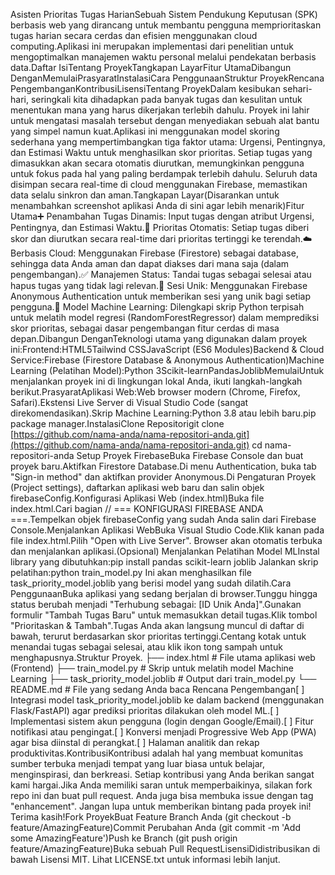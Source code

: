 Asisten Prioritas Tugas HarianSebuah Sistem Pendukung Keputusan (SPK) berbasis web yang dirancang untuk membantu pengguna memprioritaskan tugas harian secara cerdas dan efisien menggunakan cloud computing.Aplikasi ini merupakan implementasi dari penelitian untuk mengoptimalkan manajemen waktu personal melalui pendekatan berbasis data.Daftar IsiTentang ProyekTangkapan LayarFitur UtamaDibangun DenganMemulaiPrasyaratInstalasiCara PenggunaanStruktur ProyekRencana PengembanganKontribusiLisensiTentang ProyekDalam kesibukan sehari-hari, seringkali kita dihadapkan pada banyak tugas dan kesulitan untuk menentukan mana yang harus dikerjakan terlebih dahulu. Proyek ini lahir untuk mengatasi masalah tersebut dengan menyediakan sebuah alat bantu yang simpel namun kuat.Aplikasi ini menggunakan model skoring sederhana yang mempertimbangkan tiga faktor utama: Urgensi, Pentingnya, dan Estimasi Waktu untuk menghasilkan skor prioritas. Setiap tugas yang dimasukkan akan secara otomatis diurutkan, memungkinkan pengguna untuk fokus pada hal yang paling berdampak terlebih dahulu. Seluruh data disimpan secara real-time di cloud menggunakan Firebase, memastikan data selalu sinkron dan aman.Tangkapan Layar(Disarankan untuk menambahkan screenshot aplikasi Anda di sini agar lebih menarik)Fitur Utama➕ Penambahan Tugas Dinamis: Input tugas dengan atribut Urgensi, Pentingnya, dan Estimasi Waktu.🧠 Prioritas Otomatis: Setiap tugas diberi skor dan diurutkan secara real-time dari prioritas tertinggi ke terendah.☁️ Berbasis Cloud: Menggunakan Firebase (Firestore) sebagai database, sehingga data Anda aman dan dapat diakses dari mana saja (dalam pengembangan).✅ Manajemen Status: Tandai tugas sebagai selesai atau hapus tugas yang tidak lagi relevan.🔐 Sesi Unik: Menggunakan Firebase Anonymous Authentication untuk memberikan sesi yang unik bagi setiap pengguna.🤖 Model Machine Learning: Dilengkapi skrip Python terpisah untuk melatih model regresi (RandomForestRegressor) dalam memprediksi skor prioritas, sebagai dasar pengembangan fitur cerdas di masa depan.Dibangun DenganTeknologi utama yang digunakan dalam proyek ini:Frontend:HTML5Tailwind CSSJavaScript (ES6 Modules)Backend & Cloud Service:Firebase (Firestore Database & Anonymous Authentication)Machine Learning (Pelatihan Model):Python 3Scikit-learnPandasJoblibMemulaiUntuk menjalankan proyek ini di lingkungan lokal Anda, ikuti langkah-langkah berikut.PrasyaratAplikasi Web:Web browser modern (Chrome, Firefox, Safari).Ekstensi Live Server di Visual Studio Code (sangat direkomendasikan).Skrip Machine Learning:Python 3.8 atau lebih baru.pip package manager.InstalasiClone Repositorigit clone [https://github.com/nama-anda/nama-repositori-anda.git](https://github.com/nama-anda/nama-repositori-anda.git)
cd nama-repositori-anda
Setup Proyek FirebaseBuka Firebase Console dan buat proyek baru.Aktifkan Firestore Database.Di menu Authentication, buka tab "Sign-in method" dan aktifkan provider Anonymous.Di Pengaturan Proyek (Project settings), daftarkan aplikasi web baru dan salin objek firebaseConfig.Konfigurasi Aplikasi Web (index.html)Buka file index.html.Cari bagian // === KONFIGURASI FIREBASE ANDA ===.Tempelkan objek firebaseConfig yang sudah Anda salin dari Firebase Console.Menjalankan Aplikasi WebBuka Visual Studio Code.Klik kanan pada file index.html.Pilih "Open with Live Server". Browser akan otomatis terbuka dan menjalankan aplikasi.(Opsional) Menjalankan Pelatihan Model MLInstal library yang dibutuhkan:pip install pandas scikit-learn joblib
Jalankan skrip pelatihan:python train_model.py
Ini akan menghasilkan file task_priority_model.joblib yang berisi model yang sudah dilatih.Cara PenggunaanBuka aplikasi yang sedang berjalan di browser.Tunggu hingga status berubah menjadi "Terhubung sebagai: [ID Unik Anda]".Gunakan formulir "Tambah Tugas Baru" untuk memasukkan detail tugas.Klik tombol "Prioritaskan & Tambah".Tugas Anda akan langsung muncul di daftar di bawah, terurut berdasarkan skor prioritas tertinggi.Centang kotak untuk menandai tugas sebagai selesai, atau klik ikon tong sampah untuk menghapusnya.Struktur Proyek.
├── index.html              # File utama aplikasi web (Frontend)
├── train_model.py          # Skrip untuk melatih model Machine Learning
├── task_priority_model.joblib # Output dari train_model.py
└── README.md               # File yang sedang Anda baca
Rencana Pengembangan[ ] Integrasi model task_priority_model.joblib ke dalam backend (menggunakan Flask/FastAPI) agar prediksi prioritas dilakukan oleh model ML.[ ] Implementasi sistem akun pengguna (login dengan Google/Email).[ ] Fitur notifikasi atau pengingat.[ ] Konversi menjadi Progressive Web App (PWA) agar bisa diinstal di perangkat.[ ] Halaman analitik dan rekap produktivitas.KontribusiKontribusi adalah hal yang membuat komunitas sumber terbuka menjadi tempat yang luar biasa untuk belajar, menginspirasi, dan berkreasi. Setiap kontribusi yang Anda berikan sangat kami hargai.Jika Anda memiliki saran untuk memperbaikinya, silakan fork repo ini dan buat pull request. Anda juga bisa membuka issue dengan tag "enhancement". Jangan lupa untuk memberikan bintang pada proyek ini! Terima kasih!Fork ProyekBuat Feature Branch Anda (git checkout -b feature/AmazingFeature)Commit Perubahan Anda (git commit -m 'Add some AmazingFeature')Push ke Branch (git push origin feature/AmazingFeature)Buka sebuah Pull RequestLisensiDidistribusikan di bawah Lisensi MIT. Lihat LICENSE.txt untuk informasi lebih lanjut.
